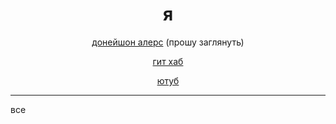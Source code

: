 <div align="center">

# я

[донейшон алерс](https://www.donationalerts.com/r/twocheg_) (прошу заглянуть)

[гит хаб](https://github.com/TWOCHEG)

[ютуб](https://www.youtube.com/@TWOCHEG)

</div>

---

все
